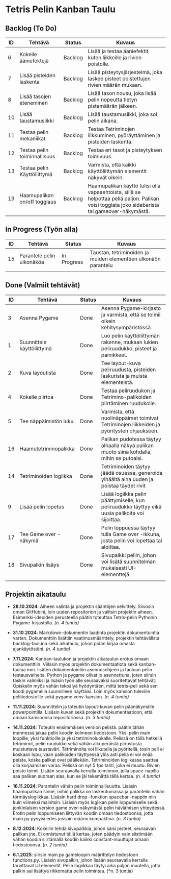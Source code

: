 # Tetris Pelin Kanban Taulu

## Backlog (To Do)

| ID  | Tehtävä                    | Status   | Kuvaus                                                                                  |
|-----|-----------------------------|----------|----------------------------------------------------------------------------------------|
| 6   | Kokeile ääniefektejä        | Backlog  | Lisää ja testaa ääniefektit, kuten liikkeille ja rivien poistolle.                     |
| 7   | Lisää pisteiden laskenta    | Backlog  | Lisää pisteytysjärjestelmä, joka laskee pisteet poistettujen rivien määrän mukaan.     |
| 8   | Lisää tasojen eteneminen    | Backlog  | Lisää tason nousu, joka lisää pelin nopeutta tietyn pistemäärän jälkeen.               |
| 10  | Lisää taustamusiikki        | Backlog  | Lisää taustamusiikki, joka soi pelin aikana.                                           |
| 11  | Testaa pelin mekaniikat     | Backlog  | Testaa Tetriminojen liikkuminen, pyöräyttäminen ja pisteiden laskenta.                 |
| 12  | Testaa pelin toiminnallisuus| Backlog  | Testaa eri tasot ja pisteytyksen toimivuus.                                            |
| 13  | Testaa pelin Käyttöliittymä | Backlog  | Varmista, että kaikki käyttöliittymän elementit näkyvät oikein.                        |
| 19  | Haamupalikan on/off togglaus| Backlog  | Haamupalikan käyttö tulisi olla vapaaehtoista, sillä se helpottaa peliä paljon. Palikan voisi togglata joko sidebarista tai gameover-näkymästä.       |




## In Progress (Työn alla)

| ID  | Tehtävä                    | Status      | Kuvaus                                                                               |
|-----|----------------------------|-------------|--------------------------------------------------------------------------------------|
| 15  | Parantele pelin ulkonäköä  | In Progress | Taustan, tetriminoiden ja muiden elementtien ulkonäön parantelu                      |
|     |                            |             |                                                                                      |

## Done (Valmiit tehtävät)

| ID  | Tehtävä                    | Status     | Kuvaus                                                                                |
|-----|----------------------------|------------|---------------------------------------------------------------------------------------|
| 3   | Asenna Pygame              | Done       | Asenna Pygame-kirjasto ja varmista, että se toimii oikein kehitysympäristössä.        |
| 1   | Suunnittele käyttöliittymä | Done       | Luo pelin käyttöliittymän rakenne, mukaan lukien peliruudukko, pisteet ja painikkeet. |
| 2   | Kuva layoutista            | Done       | Tee layout-kuva peliruudusta, pisteiden laskurista ja muista elementeistä.            |
| 4   | Kokeile piirtoa            | Done       | Testaa peliruudukon ja Tetrimino-palikoiden piirtäminen ruudukolle.                   |
| 5   | Tee näppäimistön luku      | Done       | Varmista, että nuolinäppäimet toimivat Tetriminojen liikkeiden ja pyöritysten ohjaukseen. |
| 16  | Haamutetriminopalikka      | Done       | Palikan pudotessa täytyy alhaalla näkyä palikan muoto siinä kohdalla, mihin se putoaisi.      |
| 14  | Tetriminoiden logiikka     | Done       | Tetriminoiden täytyy jäädä osuessa, generoida ylhäältä aina uuden ja poistaa täydet rivit   |
| 9   | Lisää pelin lopetus        | Done       | Lisää logiikka pelin päättymiselle, kun peliruudukko täyttyy eikä uusia palikoita voi sijoittaa. |
| 17  | Tee Game over -näkymä      | Done       | Pelin loppuessa täytyy tulla Game over -ikkuna, josta pelin voi lopettaa tai aloittaa. |
| 18  | Sivupalkin lisäys          | Done       | Sivupalkki peliin, johon voi lisätä suunnitelman mukaisesti UI-elementtejä.           |
|     |                            |            |                                                                                       |

## Projektin aikataulu

- **28.10.2024**: Aiheen valinta ja projektin sääntöjen selvittely. Siivosin oman GitHubini, loin uuden repositorion ja valitsin projektin aiheen. Esimerkki-ideoiden perusteella päätin toteuttaa Tetris-pelin Pythonin Pygame-kirjastolla. *(n. 4 tuntia)*

- **31.10.2024**: Markdown-dokumentin laadinta projektin dokumentointia varten. Dokumenttiin lisättiin vaatimusmäärittely, projektin tehtävälista backlog-tauluna sekä aikataulu, johon pidän kirjaa omasta ajankäytöstäni. *(n. 4 tuntia)*

- **7.11.2024**: Kanban-taulukon ja projektin aikataulun erotus omaan dokumenttiin. Viilasin myös projektin dokumentaatiota sekä kanban-taulua mm. lisäten dokumentointiin asennusohjeen ja tauluun pelin testausvaiheita. Python ja pygame olivat jo asennettuna, joten siirsin taskin valmiiksi ja lisäsin työn alle seuraavaksi suoritettavat tehtävät. Opiskelin myös vähän tekoälyä hyödyntäen, miltä tetris-peli sekä sen koodi pygamella suunnilleen näyttäisi. Loin myös kansion tuleville pelitiedostoille sekä pygame venv-kansion. *(n. 4 tuntia)*

- **11.11.2024**: Suunnittelin ja toteutin layout-kuvan pelin päänäkymälle powerpointilla. Lisäsin kuvan sekä projektin dokumentaatioon, että omaan kansioonsa repositoriossa. *(n. 3 tuntia)*

- **14.11.2024**: Toteutin ensimmäisen version pelistä. päätin tähän mennessä jakaa pelin koodin kolmeen tiedostoon. Yksi pelin main loopille, yksi funktioille ja yksi tetriminoluokalle.
Pelissä on tällä hetkellä tetriminot, pelin ruudukko sekä vähän alkuperäistä piirustusta muistuttava taustaväri. Tetriminoita voi liikutella ja pyöritellä, tosin peli ei koskaan lopu, vaan palikoiden täyttyessä ylös asti peliä ei voi enää pelata, koska palikat ovat päällekäin. Tetriminoiden logiikassa saattaa olla korjaamisen varaa. Pelissä on nyt 5 fps tahti, joka ei muutu. Rivien poisto toimii. Lisään seuraavalla kerralla toiminnon, jolla space-napilla saa palikan suoraan alas, kun se jäi tekemättä tällä kertaa. *(n. 4 tuntia)*

- **16.11.2024**: Parantelin vähän pelin toiminnallisuutta. Lisäsin haamupalikan sinne, mihin palikka on laskeutumassa ja parantelin vähän törmäyslogiikkaa. Lisäsin hard drop -funktion spacebar -nappiin niin kuin viimeksi mainitsin. Lisäsin myös logiikan pelin loppumiselle sekä jonkinlaisen version game over-näkymästä pelin häviämisen yhteydessä. Erotin pelin loppumiseen liittyvän koodin omaan tiedostoonsa, jotta main.py pysyisi edes jossain määrin kompaktina. *(n. 3 tuntia)*

- **8.12.2024**: Kokeilin tehdä sivupalkkia, johon saisi pisteet, seuraavan palikan jne. Ei onnistunut tällä kertaa, joten päädyin vain siistimään vähän koodia siirtämällä koodin kaikki constant-muuttujat omaan tiedostoonsa. (*n. 2 tuntia)*

- **6.1.2025**: siirsin main.py gameloopin määrittelyn tiedostoon functions.py. Lisäsin sivupalkin, johon lisään seuraavalla kerralla tarvittavat UI elementit. Pelin logiikkaa täytyi aika paljon muutella, jotta palkin sai lisättyä rikkomatta pelin toimintaa. (*n. 3 tuntia)
